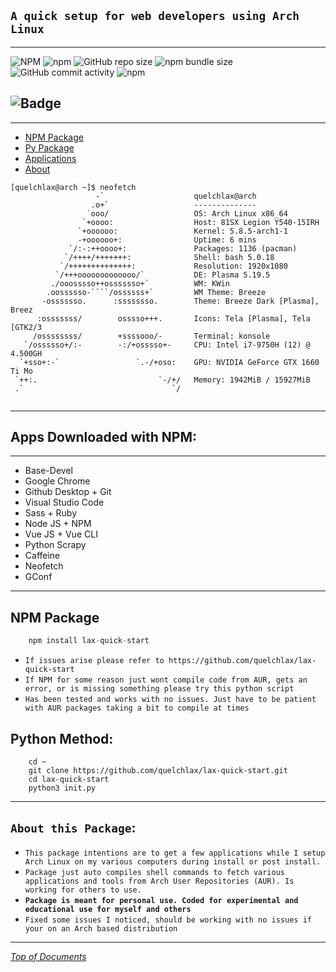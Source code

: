 ## `A quick setup for web developers using Arch Linux`

---

![NPM](https://img.shields.io/npm/l/lax-quick-start) ![npm](https://img.shields.io/npm/dw/lax-quick-start) ![GitHub repo size](https://img.shields.io/github/repo-size/quelchlax/lax-quick-start) ![npm bundle size](https://img.shields.io/bundlephobia/minzip/lax-quick-start) ![GitHub commit activity](https://img.shields.io/github/commit-activity/w/quelchlax/lax-quick-start) ![npm](https://img.shields.io/npm/dt/lax-quick-start)

## ![Badge](https://img.shields.io/badge/quelchlax-lax.quick.start-orange?style=flat-square)
---

- [NPM Package](#NPM-Package)
- [Py Package](#Python-Method)
- [Applications](#Apps-Downloaded-with-NPM)
- [About](#About-this-Package)

``` shell
[quelchlax@arch ~]$ neofetch
                   -`                    quelchlax@arch 
                  .o+`                   -------------- 
                 `ooo/                   OS: Arch Linux x86_64 
                `+oooo:                  Host: 81SX Legion Y540-15IRH 
               `+oooooo:                 Kernel: 5.8.5-arch1-1 
               -+oooooo+:                Uptime: 6 mins 
             `/:-:++oooo+:               Packages: 1136 (pacman) 
            `/++++/+++++++:              Shell: bash 5.0.18 
           `/++++++++++++++:             Resolution: 1920x1080 
          `/+++ooooooooooooo/`           DE: Plasma 5.19.5 
         ./ooosssso++osssssso+`          WM: KWin 
        .oossssso-````/ossssss+`         WM Theme: Breeze 
       -osssssso.      :ssssssso.        Theme: Breeze Dark [Plasma], Breez 
      :osssssss/        osssso+++.       Icons: Tela [Plasma], Tela [GTK2/3 
     /ossssssss/        +ssssooo/-       Terminal: konsole 
   `/ossssso+/:-        -:/+osssso+-     CPU: Intel i7-9750H (12) @ 4.500GH 
  `+sso+:-`                 `.-/+oso:    GPU: NVIDIA GeForce GTX 1660 Ti Mo 
 `++:.                           `-/+/   Memory: 1942MiB / 15927MiB 
 .`                                 `/
                                                                 
```                  
---                                             

## **Apps Downloaded with NPM:**
---
- Base-Devel
- Google Chrome
- Github Desktop + Git
- Visual Studio Code 
- Sass + Ruby
- Node JS + NPM
- Vue JS + Vue CLI
- Python Scrapy
- Caffeine
- Neofetch
- GConf
---

## **NPM Package**
``` python
    npm install lax-quick-start
```

- `If issues arise please refer to https://github.com/quelchlax/lax-quick-start`
- `If NPM for some reason just wont compile code from AUR, gets an error, or is missing something please try this python script`
- `Has been tested and works with no issues. Just have to be patient with AUR packages taking a bit to compile at times`

## **Python Method:**
``` shell
    cd ~
    git clone https://github.com/quelchlax/lax-quick-start.git
    cd lax-quick-start
    python3 init.py
```
---

## `About this Package`:
- `This package intentions are to get a few applications while I setup Arch Linux on my various computers during install or post install.`
- `Package just auto compiles shell commands to fetch various applications and tools from Arch User Repositories (AUR). Is working for others to use.`
- **`Package is meant for personal use. Coded for experimental and educational use for myself and others`**
- `Fixed some issues I noticed, should be working with no issues if your on an Arch based distribution`

---

*[Top of Documents](#A-quick-setup-for-web-developers-using-Arch-Linux)*
